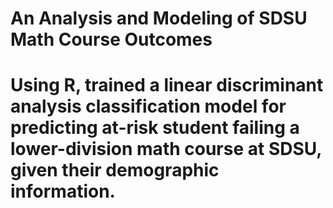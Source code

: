 # An Analysis and Modeling of SDSU Math Course Outcomes

# Using R, trained a linear discriminant analysis classification model for predicting at-risk student failing a lower-division math course at SDSU, given their demographic information.
